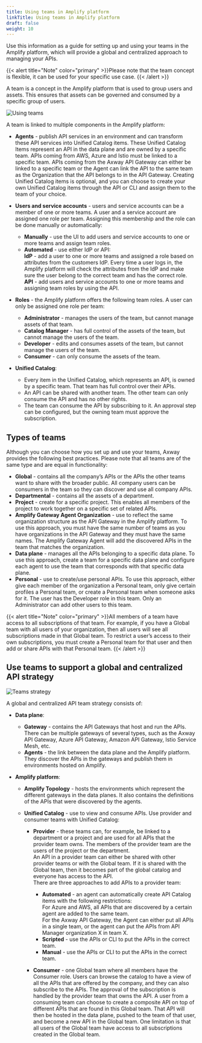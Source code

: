 ```yaml
---
title: Using teams in Amplify platform
linkTitle: Using teams in Amplify platform
draft: false
weight: 10
---
```

Use this information as a guide for setting up and using your teams in the Amplify platform, which will provide a global and centralized approach to managing your APIs.

{{< alert title="Note" color="primary" >}}Please note that the team concept is flexible, it can be used for your specific use case.
{{< /alert >}}

A team is a concept in the Amplify platform that is used to group users and assets. This ensures that assets can be governed and consumed by a specific group of users.

![Using teams](/Images/central/best_practices/using_teams.png)

A team is linked to multiple components in the Amplify platform:

* **Agents** - publish API services in an environment and can transform these API services into Unified Catalog items. These Unified Catalog Items represent an API in the data plane and are owned by a specific team. APIs coming from AWS, Azure and Istio must be linked to a specific team. APIs coming from the Axway API Gateway can either be linked to a specific team or the Agent can link the API to the same team as the Organization that the API belongs to in the API Gateway. Creating Unified Catalog items is optional, and you can choose to create your own Unified Catalog items through the API or CLI and assign them to the team of your choice.
* **Users and service accounts** - users and service accounts can be a member of one or more teams. A user and a service account are assigned one role per team. Assigning this membership and the role can be done manually or automatically:

    * **Manually** - use the UI to add users and service accounts to one or more teams and assign team roles.
    * **Automated** - use either IdP or API:<br />**IdP** - add a user to one or more teams and assigned a role based on attributes from the customers IdP. Every time a user logs in, the Amplify platform will check the attributes from the IdP and make sure the user belong to the correct team and has the correct role.<br />**API** - add users and service accounts to one or more teams and assigning team roles by using the API.
* **Roles** - the Amplify platform offers the following team roles. A user can only be assigned one role per team:

    * **Administrator** - manages the users of the team, but cannot manage assets of that team.
    * **Catalog Manager** - has full control of the assets of the team, but cannot manage the users of the team.
    * **Developer** - edits and consumes assets of the team, but cannot manage the users of the team.
    * **Consumer** - can only consume the assets of the team.
* **Unified Catalog**:

    * Every item in the Unified Catalog, which represents an API, is owned by a specific team. That team has full control over their APIs.
    * An API can be shared with another team. The other team can only consume the API and has no other rights.
    * The team can consume the API by subscribing to it. An approval step can be configured, but the owning team must approve the subscription.

## Types of teams

Although you can choose how you set up and use your teams, Axway provides the following best practices. Please note that all teams are of the same type and are equal in functionality:

* **Global** - contains all the company’s APIs or the APIs the other teams want to share with the broader public. All company users can be consumers in the team so they can discover and use all company APIs.
* **Departmental** - contains all the assets of a department.
* **Project** - create for a specific project. This enables all members of the project to work together on a specific set of related APIs.
* **Amplify Gateway Agent Organization** - use to reflect the same organization structure as the API Gateway in the Amplify platform. To use this approach, you must have the same number of teams as you have organizations in the API Gateway and they must have the same names. The Amplify Gateway Agent will add the discovered APIs in the team that matches the organization.
* **Data plane** - manages all the APIs belonging to a specific data plane. To use this approach, create a team for a specific data plane and configure each agent to use the team that corresponds with that specific data plane.
* **Personal** - use to create/use personal APIs. To use this approach, either give each member of the organization a Personal team, only give certain profiles a Personal team, or create a Personal team when someone asks for it. The user has the Developer role in this team. Only an Administrator can add other users to this team.

{{< alert title="Note" color="primary" >}}All members of a team have access to all subscriptions of that team. For example, if you have a Global team with all users of your organization, then all users will see all subscriptions made in that Global team. To restrict a user’s access to their own subscriptions, you must create a Personal team for that user and then add or share APIs with that Personal team.
{{< /alert >}}

## Use teams to support a global and centralized API strategy

![Teams strategy](/Images/central/best_practices/teams_strategy.png)

A global and centralized API team strategy consists of:

* **Data plane**:

    * **Gateway** - contains the API Gateways that host and run the APIs. There can be multiple gateways of several types, such as the Axway API Gateway, Azure API Gateway, Amazon API Gateway, Istio Service Mesh, etc.
    * **Agents** - the link between the data plane and the Amplify platform. They discover the APIs in the gateways and publish them in environments hosted on Amplify.
* **Amplify platform**:

    * **Amplify Topology** - hosts the environments which represent the different gateways in the data planes. It also contains the definitions of the APIs that were discovered by the agents.
    * **Unified Catalog** - use to view and consume APIs. Use provider and consumer teams with Unified Catalog:

        * **Provider** - these teams can, for example, be linked to a department or a project and are used for all APIs that the provider team owns. The members of the provider team are the users of the project or the department.<br /> An API in a provider team can either be shared with other provider teams or  with the Global team. If it is shared with the Global team, then it becomes part of the global catalog and everyone has access to the API.<br /> There are three approaches to add APIs to a provider team:

            * **Automated** - an agent can automatically create API Catalog items with the following restrictions:<br /> For Azure and AWS, all APIs that are discovered by a certain agent are added to the same team.<br /> For the Axway API Gateway, the Agent can either put all APIs in a single team, or the agent can put the APIs from API Manager organization X in team X.
            * **Scripted** - use the APIs or CLI to put the APIs in the correct team.
            * **Manual** - use the APIs or CLI to put the APIs in the correct team.

        * **Consumer** - one Global team where all members have the Consumer role. Users can browse the catalog to have a view of all the APIs that are offered by the company, and they can also subscribe to the APIs. The approval of the subscription is handled by the provider team that owns the API. A user from a consuming team can choose to create a composite API on top of different APIs that are found in this Global team. That API will then be hosted in the data plane, pushed to the team of that user, and become a new API in the Global team. One limitation is that all users of the Global team have access to all subscriptions created in the Global team.

